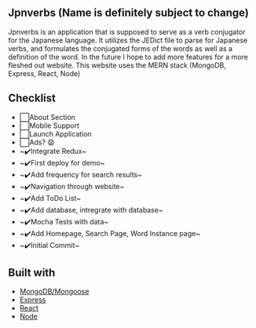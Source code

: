 ## Jpnverbs (Name is definitely subject to change)
Jpnverbs is an application that is supposed to serve as a verb conjugator for the Japanese language. It utilizes the JEDict file to parse for Japanese verbs, and formulates the conjugated forms of the words as well as a definition of the word. In the future I hope to add more features for a more fleshed out website. This website uses the MERN stack (MongoDB, Express, React, Node)

## Checklist
+ ⬜️About Section
+ ⬜️Mobile Support
+ ⬜️Launch Application
+ ⬜️Ads? 😧
+ ~✔️Integrate Redux~
+ ~✔️First deploy for demo~
+ ~✔️Add frequency for search results~
+ ~✔️Navigation through website~
+ ~✔️Add ToDo List~
+ ~✔️Add database, intregrate with database~
+ ~✔️Mocha Tests with data~
+ ~✔️Add Homepage, Search Page, Word Instance page~
+ ~✔️Initial Commit~

## Built with
- [MongoDB/Mongoose](https://www.mongodb.com/)
- [Express](https://expressjs.com/)
- [React](https://reactjs.org/)
- [Node](https://nodejs.org/en/)
